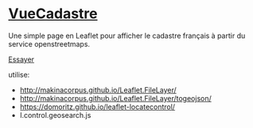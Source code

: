 # [VueCadastre](http://ccpfa.github.io/VueCadastre)
Une simple page en Leaflet pour afficher le cadastre français à partir du service openstreetmaps.

[Essayer](http://ccpfa.github.io/VueCadastre)


utilise:
- http://makinacorpus.github.io/Leaflet.FileLayer/
- http://makinacorpus.github.io/Leaflet.FileLayer/togeojson/
- https://domoritz.github.io/leaflet-locatecontrol/
- l.control.geosearch.js
